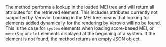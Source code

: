 The method performs a lookup in the loaded MEI tree and will return all attributes for the retrieved element. This includes attributes currently not supported by Verovio. Looking in the MEI tree means that looking for elements added dynamically for the rendering by Verovio will no be found. This is the case for `system` elements when loading score-based MEI, or `meterSig` or `clef` elements displayed at the beginning of a system. If the element is not found, the method returns an empty JSON object.

